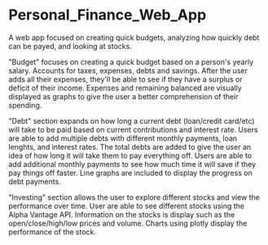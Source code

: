 # Personal_Finance_Web_App
A web app focused on creating quick budgets, analyzing how quickly debt can be payed, and looking at stocks.

"Budget" focuses on creating a quick budget based on a person's yearly salary. Accounts for taxes, expenses, debts and savings.
After the user adds all their expenses, they'll be able to see if they have a surplus or deficit of their income. 
Expenses and remaining balanced are visually displayed as graphs to give the user a better comprehension of their spending.

"Debt" section expands on how long a current debt (loan/credit card/etc) will take to be paid based on current contributions and interest rate.
Users are able to add multiple debts with different monthly payments, loan lenghts, and interest rates. 
The total debts are added to give the user an idea of how long it will take them to pay everything off.
Users are able to add additional monthly payments to see how much time it will save if they pay things off faster.
Line graphs are included to display the progress on debt payments.

"Investing" section allows the user to explore different stocks and view the performance over time.
User are able to see different stocks using the Alpha Vantage API.
Information on the stocks is display such as the open/close/high/low prices and volume.
Charts using plotly display the performance of the stock.
